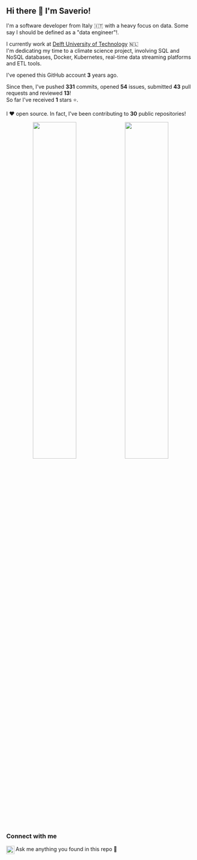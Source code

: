 ## Hi there 👋 I'm Saverio!
I'm a software developer from Italy 🇮🇹 with a heavy focus on data. Some say I should be defined as a "data engineer"!.  

I currently work at [Delft University of Technology](https://www.tudelft.nl/en/) 🇳🇱  
I'm dedicating my time to a climate science project, involving SQL and NoSQL databases, Docker, Kubernetes, real-time data streaming platforms and ETL tools.

I've opened this GitHub account **3** years ago.  

Since then, I've pushed **331** commits, opened **54** issues, submitted **43** pull requests and reviewed **13**!  
So far I've received **1** stars ⭐.

I ❤️ open source. In fact, I've been contributing to **30** public repositories!

<p align="center">
  <img width="48%" src="https://github-readme-stats.vercel.app/api?username=saveriogzz&show_icons=true&theme=tokyonight" />
  <img width="48%" src="https://github-readme-streak-stats.herokuapp.com/?user=saveriogzz&theme=tokyonight" />
</p>

### Connect with me

[<img align="left" alt="LinkedIn" width="22px" src="https://cdn-icons-png.flaticon.com/512/145/145807.png" />][linkedin]Ask me anything you found in this repo 💬

[linkedin]: https://www.linkedin.com/in/saverioguzzo/

<!---
Top 8 most used languages across your repositories:

![Jupyter Notebook](https://img.shields.io/static/v1?style=flat-square&label=%E2%A0%80&color=555&labelColor=%23DA5B0B&message=Jupyter%20Notebook%EF%B8%B188%25)
![HTML](https://img.shields.io/static/v1?style=flat-square&label=%E2%A0%80&color=555&labelColor=%23e34c26&message=HTML%EF%B8%B110%25)
![Python](https://img.shields.io/static/v1?style=flat-square&label=%E2%A0%80&color=555&labelColor=%233572A5&message=Python%EF%B8%B10.6%25)
![JavaScript](https://img.shields.io/static/v1?style=flat-square&label=%E2%A0%80&color=555&labelColor=%23f1e05a&message=JavaScript%EF%B8%B10.5%25)
![CSS](https://img.shields.io/static/v1?style=flat-square&label=%E2%A0%80&color=555&labelColor=%23563d7c&message=CSS%EF%B8%B10.2%25)
![PLpgSQL](https://img.shields.io/static/v1?style=flat-square&label=%E2%A0%80&color=555&labelColor=%23336790&message=PLpgSQL%EF%B8%B10.1%25)
![Java](https://img.shields.io/static/v1?style=flat-square&label=%E2%A0%80&color=555&labelColor=%23b07219&message=Java%EF%B8%B10.1%25)

Top 4 most used languages across your repositories:

![Jupyter Notebook](https://img.shields.io/static/v1?style=flat-square&label=%E2%A0%80&color=555&labelColor=%23DA5B0B&message=Jupyter%20Notebook%EF%B8%B188%25)
![HTML](https://img.shields.io/static/v1?style=flat-square&label=%E2%A0%80&color=555&labelColor=%23e34c26&message=HTML%EF%B8%B110%25)
![Python](https://img.shields.io/static/v1?style=flat-square&label=%E2%A0%80&color=555&labelColor=%233572A5&message=Python%EF%B8%B10.6%25)
![JavaScript](https://img.shields.io/static/v1?style=flat-square&label=%E2%A0%80&color=555&labelColor=%23f1e05a&message=JavaScript%EF%B8%B10.5%25)
![Other](https://img.shields.io/static/v1?style=flat-square&label=%E2%A0%80&color=555&labelColor=%23ededed&message=Other%EF%B8%B10.6%25)
-->
